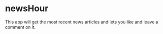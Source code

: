# newsHour
This app will get the most recent news articles and lets you like and leave a comment on it.
